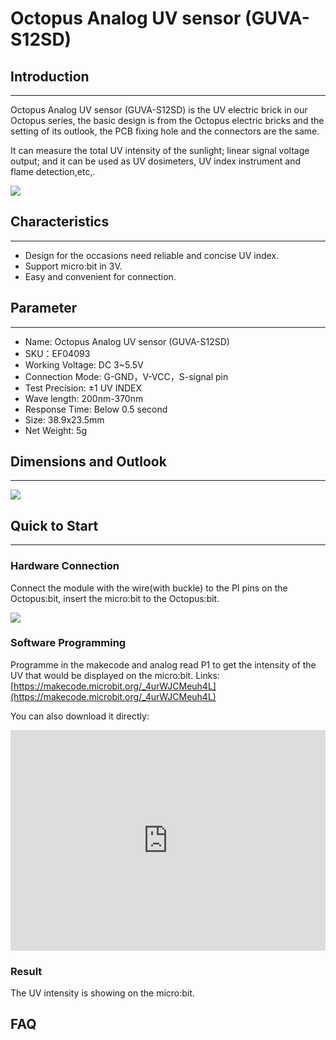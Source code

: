 # Octopus Analog UV sensor (GUVA-S12SD)

## Introduction
---

Octopus Analog UV sensor (GUVA-S12SD) is the UV electric brick in our Octopus series, the basic design is from the Octopus electric bricks and the setting of its outlook, the PCB fixing hole and the connectors are the same.

It can measure the total UV intensity of the sunlight; linear signal voltage output; and it can be used as UV dosimeters, UV index instrument and flame detection,etc,.

![](https://raw.githubusercontent.com/elecfreaks/learn-cn/master/microbitSensor/sensor/images/04093_00.jpg)

## Characteristics
---
- Design for the occasions need reliable and concise UV index.
- Support micro:bit in 3V.
- Easy and convenient for connection.

## Parameter 
---
- Name: Octopus Analog UV sensor (GUVA-S12SD)
- SKU：EF04093
- Working Voltage: DC 3~5.5V
- Connection Mode: G-GND，V-VCC，S-signal pin
- Test Precision: ±1 UV INDEX
- Wave length: 200nm-370nm
- Response Time: Below 0.5 second 
- Size: 38.9x23.5mm
- Net Weight: 5g

## Dimensions and Outlook
---
![](https://raw.githubusercontent.com/elecfreaks/learn-cn/master/microbitSensor/output/images/eNbM5Kz.png)

## Quick to Start  
---
### Hardware Connection

Connect the module with the wire(with buckle) to the PI pins on the Octopus:bit, insert the micro:bit to the Octopus:bit.

![](https://raw.githubusercontent.com/elecfreaks/learn-cn/master/microbitSensor/output/images/04095_2.png)

### Software Programming

Programme in the makecode and analog read P1 to get the intensity of the UV that would be displayed on the micro:bit. 
Links: [https://makecode.microbit.org/_4urWJCMeuh4L](https://makecode.microbit.org/_4urWJCMeuh4L)

You can also download it directly:
<div style="position:relative;height:0;padding-bottom:70%;overflow:hidden;">
 <iframe style="position:absolute;top:0;left:0;width:100%;height:100%;" 
         src="https://makecode.microbit.org/#pub:_4urWJCMeuh4L" frameborder="0" sandbox="allow-popups allow-forms allow-scripts allow-same-origin">
 </iframe>
</div>  

### Result

The UV intensity is showing on the micro:bit.

## FAQ
